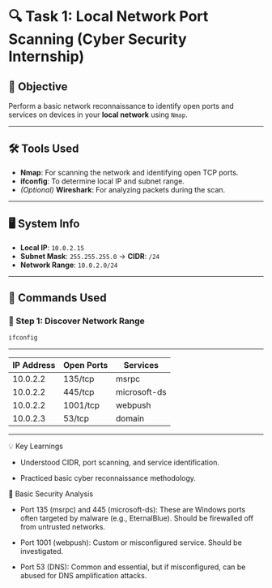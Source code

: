 # 🔍 Task 1: Local Network Port Scanning (Cyber Security Internship)

## 📝 Objective
Perform a basic network reconnaissance to identify open ports and services on devices in your **local network** using `Nmap`.

---

## 🛠 Tools Used
- **Nmap**: For scanning the network and identifying open TCP ports.
- **ifconfig**: To determine local IP and subnet range.
- *(Optional)* **Wireshark**: For analyzing packets during the scan.

---

## 🖥 System Info
- **Local IP**: `10.0.2.15`
- **Subnet Mask**: `255.255.255.0` → **CIDR**: `/24`
- **Network Range**: `10.0.2.0/24`

---

## 🚀 Commands Used

### 🔸 Step 1: Discover Network Range
```bash
ifconfig
```
-----------------------------------------------
| IP Address | Open Ports      | Services     |
| ---------- | --------------- | ------------ |
| 10.0.2.2   | 135/tcp         | msrpc        |
| 10.0.2.2   | 445/tcp         | microsoft-ds |
| 10.0.2.2   | 1001/tcp        | webpush      |
| 10.0.2.3   | 53/tcp          | domain       |
-----------------------------------------------

💡 Key Learnings

- Understood CIDR, port scanning, and service identification.

- Practiced basic cyber reconnaissance methodology.

🔐 Basic Security Analysis
- Port 135 (msrpc) and 445 (microsoft-ds): These are Windows ports often targeted by malware (e.g., EternalBlue). Should be firewalled off from untrusted networks.

- Port 1001 (webpush): Custom or misconfigured service. Should be investigated.

- Port 53 (DNS): Common and essential, but if misconfigured, can be abused for DNS amplification attacks.

